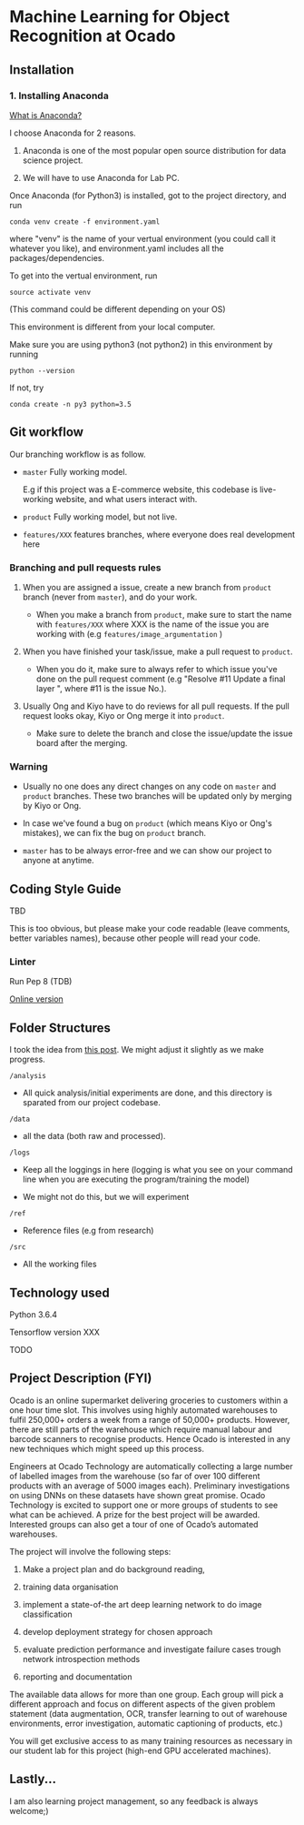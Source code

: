 # Machine Learning for Object Recognition at Ocado


## Installation

### 1. Installing Anaconda 

[What is Anaconda?](https://www.anaconda.com/what-is-anaconda/)

I choose Anaconda for 2 reasons. 

1. Anaconda is one of the most popular open source distribution for data science project.

2. We will have to use Anaconda for Lab PC.

Once Anaconda (for Python3) is installed, got to the project directory, and run

```conda venv create -f environment.yaml``` 

where "venv" is the name of your vertual environment (you could call it whatever you like), and environment.yaml includes all the packages/dependencies.

To get into the vertual environment, run 

```source activate venv``` 

(This command could be different depending on your OS)

This environment is different from your local computer. 

Make sure you are using python3 (not python2) in this environment by running

```python --version ```

If not, try 

```conda create -n py3 python=3.5 ```


## Git workflow

Our branching workflow is as follow.

- ```master``` Fully working model. 
    
    E.g if this project was a E-commerce website, this codebase is live-working website, and what users interact with.

- ```product``` Fully working model, but not live. 


- ```features/XXX``` features branches, where everyone does real development here 

### Branching and pull requests rules

1. When you are assigned a issue, create a new branch from ```product``` branch (never from ```master```), and do your work.

    - When you make a branch from ```product```, make sure to start the name with ```features/XXX``` where XXX is the name of the issue you are working with (e.g ```features/image_argumentation``` )

2. When you have finished your task/issue, make a pull request to ```product```. 
    - When you do it, make sure to always refer to which issue you've done on the pull request comment (e.g "Resolve #11 Update a final layer ", where #11 is the issue No.).

3. Usually Ong and Kiyo have to do reviews for all pull requests. If the pull request looks okay, Kiyo or Ong merge it into ```product```. 
    - Make sure to delete the branch and close the issue/update the issue board after the merging.

### Warning 

- Usually no one does any direct changes on any code on ```master``` and ```product``` branches. These two branches will be updated only by merging by Kiyo or Ong.

- In case we've found a bug on ```product``` (which means Kiyo or Ong's mistakes), we can fix the bug on ```product``` branch.

- ```master``` has to be always error-free and we can show our project to anyone at anytime.

## Coding Style Guide

TBD

This is too obvious, but please make your code readable (leave comments, better variables names), because other people will read your code. 

### Linter

Run Pep 8 (TDB)

[Online version](http://pep8online.com/)

## Folder Structures

I took the idea from [this post](https://www.kaggle.com/general/4815#25562). We might adjust it slightly as we make progress.

```/analysis``` 

- All quick analysis/initial experiments are done, and this directory is sparated from our project codebase.

```/data``` 

- all the data (both raw and processed).

```/logs``` 

- Keep all the loggings in here (logging is what you see on your command line when you are executing the program/training the model)

- We might not do this, but we will experiment


```/ref``` 

- Reference files (e.g from research)

```/src``` 

- All the working files

## Technology used

Python 3.6.4

Tensorflow version XXX

TODO

## Project Description (FYI)

Ocado is an online supermarket delivering groceries to customers within a one hour time slot. This involves using highly automated warehouses to fulfil 250,000+ orders a week from a range of 50,000+ products. However, there are still parts of the warehouse which require manual labour and barcode scanners to recognise products. Hence Ocado is interested in any new techniques which might speed up this process.
 
Engineers at Ocado Technology are automatically collecting a large number of labelled images from the warehouse (so far of over 100 different products with an average of 5000 images each). Preliminary investigations on using DNNs on these datasets have shown great promise. Ocado Technology is excited to support one or more groups of students to see what can be achieved. A prize for the best project will be awarded. Interested groups can also get a tour of one of Ocado’s automated warehouses.

The project will involve the following steps:

1. Make a project plan and do background reading, 

2. training data organisation

3. implement a state-of-the art deep learning network to do image classification

4. develop deployment strategy for chosen approach

5. evaluate prediction performance and investigate failure cases trough network introspection methods

6. reporting and documentation

The available data allows for more than one group. Each group will pick a different approach and focus on different aspects of the given problem statement (data augmentation, OCR, transfer learning to out of warehouse environments, error investigation, automatic captioning of products, etc.)

You will get exclusive access to as many training resources as necessary in our student lab for this project (high-end GPU accelerated machines).

## Lastly...

I am also learning project management, so any feedback is always welcome;)